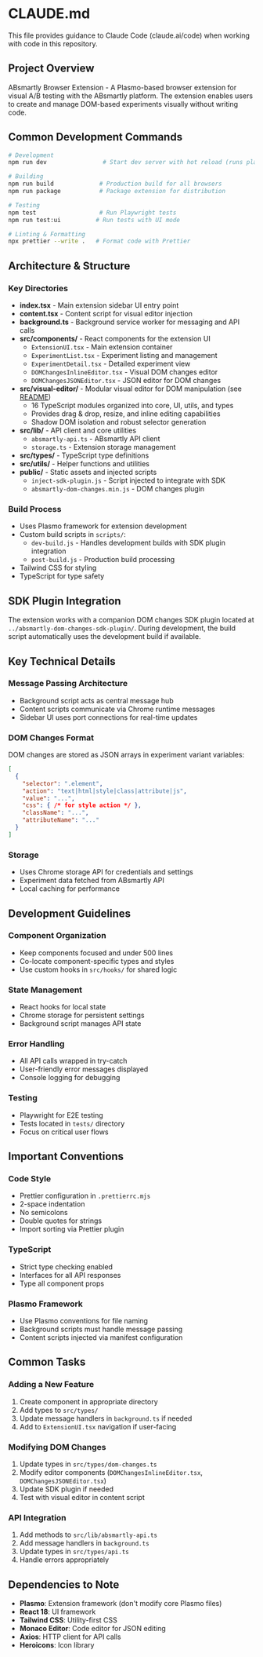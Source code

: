 # CLAUDE.md

This file provides guidance to Claude Code (claude.ai/code) when working with code in this repository.

## Project Overview

ABsmartly Browser Extension - A Plasmo-based browser extension for visual A/B testing with the ABsmartly platform. The extension enables users to create and manage DOM-based experiments visually without writing code.

## Common Development Commands

```bash
# Development
npm run dev                # Start dev server with hot reload (runs plasmo dev and SDK plugin watcher)

# Building
npm run build             # Production build for all browsers
npm run package           # Package extension for distribution

# Testing
npm test                  # Run Playwright tests
npm run test:ui          # Run tests with UI mode

# Linting & Formatting
npx prettier --write .   # Format code with Prettier
```

## Architecture & Structure

### Key Directories
- **index.tsx** - Main extension sidebar UI entry point
- **content.tsx** - Content script for visual editor injection
- **background.ts** - Background service worker for messaging and API calls
- **src/components/** - React components for the extension UI
  - `ExtensionUI.tsx` - Main extension container
  - `ExperimentList.tsx` - Experiment listing and management
  - `ExperimentDetail.tsx` - Detailed experiment view
  - `DOMChangesInlineEditor.tsx` - Visual DOM changes editor
  - `DOMChangesJSONEditor.tsx` - JSON editor for DOM changes
- **src/visual-editor/** - Modular visual editor for DOM manipulation (see [README](src/visual-editor/README.md))
  - 16 TypeScript modules organized into core, UI, utils, and types
  - Provides drag & drop, resize, and inline editing capabilities
  - Shadow DOM isolation and robust selector generation
- **src/lib/** - API client and core utilities
  - `absmartly-api.ts` - ABsmartly API client
  - `storage.ts` - Extension storage management
- **src/types/** - TypeScript type definitions
- **src/utils/** - Helper functions and utilities
- **public/** - Static assets and injected scripts
  - `inject-sdk-plugin.js` - Script injected to integrate with SDK
  - `absmartly-dom-changes.min.js` - DOM changes plugin

### Build Process
- Uses Plasmo framework for extension development
- Custom build scripts in `scripts/`:
  - `dev-build.js` - Handles development builds with SDK plugin integration
  - `post-build.js` - Production build processing
- Tailwind CSS for styling
- TypeScript for type safety

## SDK Plugin Integration

The extension works with a companion DOM changes SDK plugin located at `../absmartly-dom-changes-sdk-plugin/`. During development, the build script automatically uses the development build if available.

## Key Technical Details

### Message Passing Architecture
- Background script acts as central message hub
- Content scripts communicate via Chrome runtime messages
- Sidebar UI uses port connections for real-time updates

### DOM Changes Format
DOM changes are stored as JSON arrays in experiment variant variables:
```json
[
  {
    "selector": ".element",
    "action": "text|html|style|class|attribute|js",
    "value": "...",
    "css": { /* for style action */ },
    "className": "...",
    "attributeName": "..."
  }
]
```

### Storage
- Uses Chrome storage API for credentials and settings
- Experiment data fetched from ABsmartly API
- Local caching for performance

## Development Guidelines

### Component Organization
- Keep components focused and under 500 lines
- Co-locate component-specific types and styles
- Use custom hooks in `src/hooks/` for shared logic

### State Management
- React hooks for local state
- Chrome storage for persistent settings
- Background script manages API state

### Error Handling
- All API calls wrapped in try-catch
- User-friendly error messages displayed
- Console logging for debugging

### Testing
- Playwright for E2E testing
- Tests located in `tests/` directory
- Focus on critical user flows

## Important Conventions

### Code Style
- Prettier configuration in `.prettierrc.mjs`
- 2-space indentation
- No semicolons
- Double quotes for strings
- Import sorting via Prettier plugin

### TypeScript
- Strict type checking enabled
- Interfaces for all API responses
- Type all component props

### Plasmo Framework
- Use Plasmo conventions for file naming
- Background scripts must handle message passing
- Content scripts injected via manifest configuration

## Common Tasks

### Adding a New Feature
1. Create component in appropriate directory
2. Add types to `src/types/`
3. Update message handlers in `background.ts` if needed
4. Add to `ExtensionUI.tsx` navigation if user-facing

### Modifying DOM Changes
1. Update types in `src/types/dom-changes.ts`
2. Modify editor components (`DOMChangesInlineEditor.tsx`, `DOMChangesJSONEditor.tsx`)
3. Update SDK plugin if needed
4. Test with visual editor in content script

### API Integration
1. Add methods to `src/lib/absmartly-api.ts`
2. Add message handlers in `background.ts`
3. Update types in `src/types/api.ts`
4. Handle errors appropriately

## Dependencies to Note

- **Plasmo**: Extension framework (don't modify core Plasmo files)
- **React 18**: UI framework
- **Tailwind CSS**: Utility-first CSS
- **Monaco Editor**: Code editor for JSON editing
- **Axios**: HTTP client for API calls
- **Heroicons**: Icon library